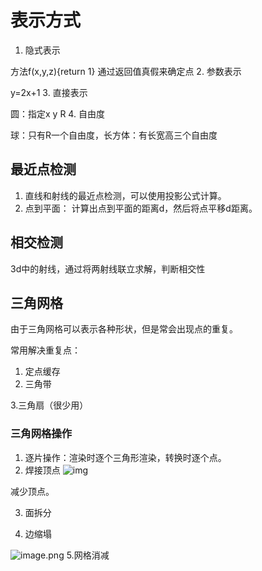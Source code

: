 # 表示方式

1. 隐式表示

方法f(x,y,z){return 1}
通过返回值真假来确定点
2. 参数表示

y=2x+1
3. 直接表示

圆：指定x y R
4. 自由度

球：只有R一个自由度，长方体：有长宽高三个自由度

## 最近点检测

1. 直线和射线的最近点检测，可以使用投影公式计算。
2. 点到平面：
计算出点到平面的距离d，然后将点平移d距离。

## 相交检测

3d中的射线，通过将两射线联立求解，判断相交性

## 三角网格

由于三角网格可以表示各种形状，但是常会出现点的重复。

常用解决重复点：

1. 定点缓存
2. 三角带

3.三角扇（很少用）
### 三角网格操作

1. 逐片操作：渲染时逐个三角形渲染，转换时逐个点。
2. 焊接顶点
![img](http://upload-images.jianshu.io/upload_images/3967890-239ac024c6dced6d.png?imageMogr2/auto-orient/strip%7CimageView2/2/w/1240)

减少顶点。

3. 面拆分

4. 边缩塌

![image.png](http://upload-images.jianshu.io/upload_images/3967890-7edf4a2126eab973.png?imageMogr2/auto-orient/strip%7CimageView2/2/w/1240)
5.网格消减
